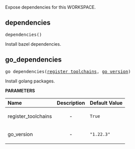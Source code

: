 <!-- Generated with Stardoc: http://skydoc.bazel.build -->

Expose dependencies for this WORKSPACE.

<a id="dependencies"></a>

## dependencies

<pre>
dependencies()
</pre>

Install bazel dependencies.



<a id="go_dependencies"></a>

## go_dependencies

<pre>
go_dependencies(<a href="#go_dependencies-register_toolchains">register_toolchains</a>, <a href="#go_dependencies-go_version">go_version</a>)
</pre>

Install golang packages.

**PARAMETERS**


| Name  | Description | Default Value |
| :------------- | :------------- | :------------- |
| <a id="go_dependencies-register_toolchains"></a>register_toolchains |  <p align="center"> - </p>   |  <code>True</code> |
| <a id="go_dependencies-go_version"></a>go_version |  <p align="center"> - </p>   |  <code>"1.22.3"</code> |



